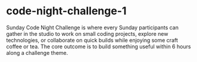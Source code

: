 # code-night-challenge-1
Sunday Code Night Challenge is where every Sunday participants can gather in the studio to work on small coding projects, explore new technologies, or collaborate on quick builds while enjoying some craft coffee or tea. The core outcome is to build something useful within 6 hours along a challenge theme.
